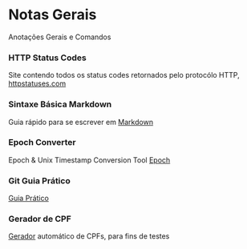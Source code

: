 # Notas Gerais
Anotações Gerais e Comandos


### HTTP Status Codes

Site contendo todos os status codes retornados pelo protocólo HTTP, [httpstatuses.com](https://httpstatuses.com/)


### Sintaxe Básica Markdown

Guia rápido para se escrever em [Markdown](https://help.github.com/pt/github/writing-on-github/basic-writing-and-formatting-syntax#styling-text)


### Epoch Converter
Epoch & Unix Timestamp Conversion Tool
[Epoch](https://www.epochconverter.com/)

### Git Guia Prático

[Guia Prático](https://rogerdudler.github.io/git-guide/index.pt_BR.html)


### Gerador de CPF

[Gerador](https://www.geradordecpf.org/) automático de CPFs, para fins de testes
